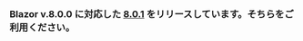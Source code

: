 ### Blazor v.8.0.0 に対応した [8.0.1](https://github.com/jsakamoto/self-learning-materials-for-blazor-jp/releases/tag/doc%2F8.0.1) をリリースしています。そちらをご利用ください。
